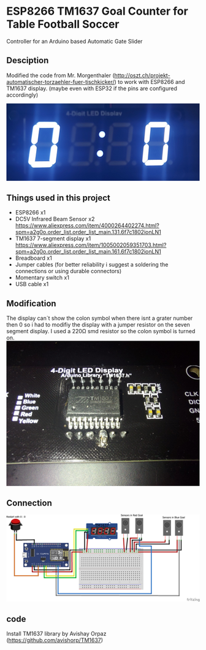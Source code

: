 
# ESP8266 TM1637 Goal Counter for Table Football Soccer
Controller for an Arduino based Automatic Gate Slider

## Desciption
Modified the code from Mr. Morgenthaler (http://oszt.ch/projekt-automatischer-torzaehler-fuer-tischkicker/) to work with ESP8266 and TM1637 display. (maybe even with ESP32 if the pins are configured accordingly) 
  
<img src="/display.jpg">


## Things used in this project 
- ESP8266 x1
- DC5V Infrared Beam Sensor x2		https://www.aliexpress.com/item/4000264402274.html?spm=a2g0o.order_list.order_list_main.131.6f7c1802ionLN1
- TM1637 7-segment display x1		https://www.aliexpress.com/item/1005002059351703.html?spm=a2g0o.order_list.order_list_main.161.6f7c1802ionLN1
- Breadboard x1
- Jumper cables (for better reliability i suggest a soldering the connections or using durable connectors)
- Momentary switch x1
- USB cable x1

## Modification
The display can´t show the colon symbol when there isnt a grater number then 0 so i had to modifiy the display with a jumper resistor on the seven segment display. I used a 220Ω smd resistor so the colon symbol is turned on.
<img src="/displaycolonmod.jpg">
## Connection

<img src="/circuit.png">

## code
Install TM1637 library by Avishay Orpaz  (https://github.com/avishorp/TM1637)
